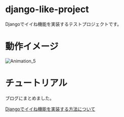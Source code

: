 # django-like-project
Djangoでイイね機能を実装するテストプロジェクトです。

# 動作イメージ
![Animation_5](https://user-images.githubusercontent.com/77523162/170833344-bf56d0f3-a088-467b-bd78-4d6a1242e2f1.gif)

# チュートリアル
ブログにまとめました。

[Djangoでイイね機能を実装する方法について](https://qlitre-weblog.com/django-iine-ajax-create/)
